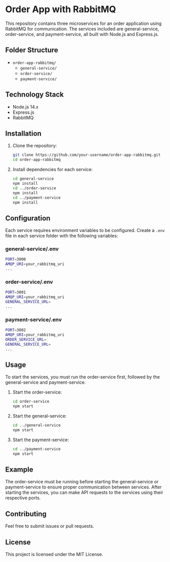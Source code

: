 # Order App with RabbitMQ

This repository contains three microservices for an order application using RabbitMQ for communication.
The services included are general-service, order-service, and payment-service, all built with Node.js and Express.js.

## Folder Structure

- `order-app-rabbitmq/`
  - `general-service/`
  - `order-service/`
  - `payment-service/`

## Technology Stack

- Node.js 14.x
- Express.js
- RabbitMQ

## Installation

1. Clone the repository:

   ```sh
   git clone https://github.com/your-username/order-app-rabbitmq.git
   cd order-app-rabbitmq
   ```

2. Install dependencies for each service:

   ```sh
   cd general-service
   npm install
   cd ../order-service
   npm install
   cd ../payment-service
   npm install
   ```

## Configuration

Each service requires environment variables to be configured. Create a `.env` file in each service folder with the following variables:

### general-service/.env

```sh
PORT=3000
AMQP_URI=your_rabbitmq_uri
...
```

### order-service/.env

```sh
PORT=3001
AMQP_URI=your_rabbitmq_uri
GENERAL_SERVICE_URL=
...
```

### payment-service/.env

```sh
PORT=3002
AMQP_URI=your_rabbitmq_uri
ORDER_SERVICE_URL=
GENERAL_SERVICE_URL=
...
```

## Usage

To start the services, you must run the order-service first, followed by the general-service and payment-service.

1. Start the order-service:

   ```sh
   cd order-service
   npm start
   ```

2. Start the general-service:

   ```sh
   cd ../general-service
   npm start
   ```

3. Start the payment-service:

   ```sh
   cd ../payment-service
   npm start
   ```

## Example

The order-service must be running before starting the general-service or payment-service to ensure proper communication between services.
After starting the services, you can make API requests to the services using their respective ports.

## Contributing

Feel free to submit issues or pull requests.

## License

This project is licensed under the MIT License.

